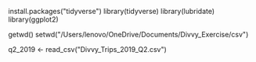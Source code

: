 install.packages("tidyverse")
library(tidyverse)
library(lubridate)
library(ggplot2)

getwd()
setwd("/Users/lenovo/OneDrive/Documents/Divvy_Exercise/csv")

q2_2019 <- read_csv("Divvy_Trips_2019_Q2.csv")